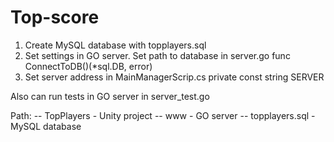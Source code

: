 # Top-score

1. Create MySQL database with topplayers.sql
2. Set settings in GO server. Set path to database in server.go func ConnectToDB()(*sql.DB, error)
3. Set server address in MainManagerScrip.cs  private const string SERVER

Also can run tests in GO server in server_test.go

Path:
-- TopPlayers - Unity project
-- www - GO server
-- topplayers.sql - MySQL database
